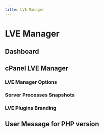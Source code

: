 ```yaml
---
title: LVE Manager
---
```


# LVE Manager

## Dashboard

## cPanel LVE Manager

### LVE Manager Options

### Server Processes Snapshots

### LVE Plugins Branding

## User Message for PHP version

